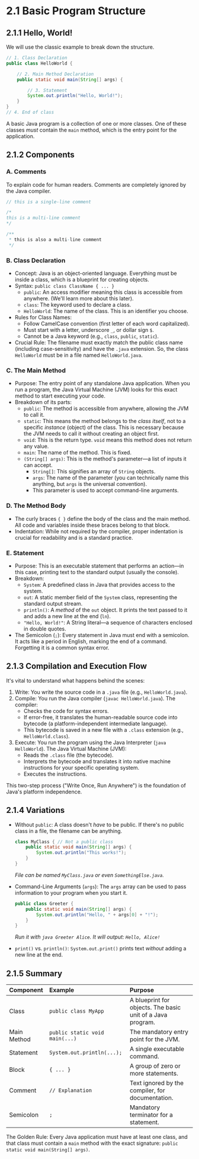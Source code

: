 # 2.1 Basic Program Structure

## 2.1.1 Hello, World!

We will use the classic example to break down the structure.

```java
// 1. Class Declaration
public class HelloWorld {

    // 2. Main Method Declaration
    public static void main(String[] args) {

        // 3. Statement
        System.out.println("Hello, World!");
    }
}
// 4. End of class
```

A basic Java program is a collection of one or more classes. One of these classes _must_ contain the `main` method, which is the entry point for the application.

## 2.1.2 Components

### A. Comments

To explain code for human readers. Comments are completely ignored by the Java compiler.

```java
// this is a single-line comment

/*
this is a multi-line comment
*/

/**
 * this is also a multi-line comment
 */
```

### B. Class Declaration

- Concept: Java is an object-oriented language. Everything must be inside a class, which is a blueprint for creating objects.
- Syntax: `public class ClassName { ... }`
  - `public`: An access modifier meaning this class is accessible from anywhere. (We'll learn more about this later).
  - `class`: The keyword used to declare a class.
  - `HelloWorld`: The name of the class. This is an identifier you choose.
- Rules for Class Names:
  - Follow CamelCase convention (first letter of each word capitalized).
  - Must start with a letter, underscore `_`, or dollar sign `$`.
  - Cannot be a Java keyword (e.g., `class`, `public`, `static`).
- Crucial Rule: The filename must exactly match the public class name (including case-sensitivity) and have the `.java` extension. So, the class `HelloWorld` must be in a file named `HelloWorld.java`.

### C. The Main Method

- Purpose: The entry point of any standalone Java application. When you run a program, the Java Virtual Machine (JVM) looks for this exact method to start executing your code.
- Breakdown of its parts:
  - `public`: The method is accessible from anywhere, allowing the JVM to call it.
  - `static`: This means the method belongs to the _class itself_, not to a specific _instance_ (object) of the class. This is necessary because the JVM needs to call it without creating an object first.
  - `void`: This is the return type. `void` means this method does not return any value.
  - `main`: The name of the method. This is fixed.
  - `(String[] args)`: This is the method's parameter—a list of inputs it can accept.
    - `String[]`: This signifies an array of `String` objects.
    - `args`: The name of the parameter (you can technically name this anything, but `args` is the universal convention).
    - This parameter is used to accept command-line arguments.

### D. The Method Body

- The curly braces `{ }` define the body of the class and the main method. All code and variables inside these braces belong to that block.
- Indentation: While not required by the compiler, proper indentation is crucial for readability and is a standard practice.

### E. Statement

- Purpose: This is an executable statement that performs an action—in this case, printing text to the standard output (usually the console).
- Breakdown:
  - `System`: A predefined class in Java that provides access to the system.
  - `out`: A static member field of the `System` class, representing the standard output stream.
  - `println()`: A _method_ of the `out` object. It prints the text passed to it and adds a new line at the end (`ln`).
  - `"Hello, World!"`: A String literal—a sequence of characters enclosed in double quotes.
- The Semicolon (`;`): Every statement in Java must end with a semicolon. It acts like a period in English, marking the end of a command. Forgetting it is a common syntax error.

## 2.1.3 Compilation and Execution Flow

It's vital to understand what happens behind the scenes:

1.  Write: You write the source code in a `.java` file (e.g., `HelloWorld.java`).
2.  Compile: You run the Java compiler (`javac HelloWorld.java`). The compiler:
    - Checks the code for syntax errors.
    - If error-free, it translates the human-readable source code into bytecode (a platform-independent intermediate language).
    - This bytecode is saved in a new file with a `.class` extension (e.g., `HelloWorld.class`).
3.  Execute: You run the program using the Java Interpreter (`java HelloWorld`). The Java Virtual Machine (JVM):
    - Reads the `.class` file (the bytecode).
    - Interprets the bytecode and translates it into native machine instructions for your specific operating system.
    - Executes the instructions.

This two-step process ("Write Once, Run Anywhere") is the foundation of Java's platform independence.

## 2.1.4 Variations

- Without `public`: A class doesn't _have_ to be public. If there's no public class in a file, the filename can be anything.

  ```java
  class MyClass { // Not a public class
      public static void main(String[] args) {
          System.out.println("This works!");
      }
  }
  ```

  _File can be named `MyClass.java` or even `SomethingElse.java`._

- Command-Line Arguments (`args`): The `args` array can be used to pass information to your program when you start it.

  ```java
  public class Greeter {
      public static void main(String[] args) {
          System.out.println("Hello, " + args[0] + "!");
      }
  }
  ```

  _Run it with `java Greeter Alice`. It will output: `Hello, Alice!`_

- `print()` vs. `println()`: `System.out.print()` prints text _without_ adding a new line at the end.

## 2.1.5 Summary

| Component   | Example                        | Purpose                                                    |
| :---------- | :----------------------------- | :--------------------------------------------------------- |
| Class       | `public class MyApp`           | A blueprint for objects. The basic unit of a Java program. |
| Main Method | `public static void main(...)` | The mandatory entry point for the JVM.                     |
| Statement   | `System.out.println(...);`     | A single executable command.                               |
| Block       | `{ ... }`                      | A group of zero or more statements.                        |
| Comment     | `// Explanation`               | Text ignored by the compiler, for documentation.           |
| Semicolon   | `;`                            | Mandatory terminator for a statement.                      |

The Golden Rule: Every Java application must have at least one class, and that class must contain a `main` method with the exact signature: `public static void main(String[] args)`.
